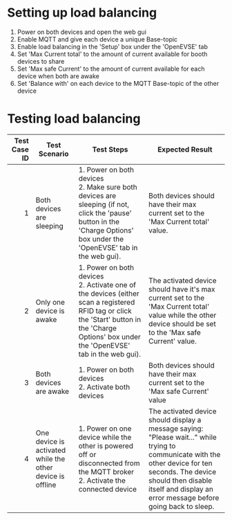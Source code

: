 # Setting up load balancing

1. Power on both devices and open the web gui
2. Enable MQTT and give each device a unique Base-topic
3. Enable load balancing in the 'Setup' box under the 'OpenEVSE' tab
4. Set 'Max Current total' to the amount of current available for booth devices to share
5. Set 'Max safe Current' to the amount of current available for each device when both are awake
6. Set 'Balance with' on each device to the MQTT Base-topic of the other device

# Testing load balancing

| Test Case ID | Test Scenario | Test Steps | Expected Result |
| -----------: |---------------| -----------| ----------------|
| 1 | Both devices are sleeping | 1. Power on both devices <br/>2. Make sure both devices are sleeping (if not, click the 'pause' button in the 'Charge Options' box under the 'OpenEVSE' tab in the web gui). | Both devices should have their max current set to the 'Max Current total' value.
| 2 | Only one device is awake | 1. Power on both devices <br/>2. Activate one of the devices (either scan a registered RFID tag or click the 'Start' button in the 'Charge Options' box under the 'OpenEVSE' tab in the web gui). | The activated device should have it's max current set to the 'Max Current total' value while the other device should be set to the 'Max safe Current' value.
| 3 | Both devices are awake | 1. Power on both devices <br/> 2. Activate both devices | Both devices should have their max current set to the 'Max safe Current' value |
| 4 | One device is activated while the other device is offline | 1. Power on one device while the other is powered off or disconnected from the MQTT broker <br/> 2. Activate the connected device | The activated device should display a message saying: "Please wait..." while trying to communicate with the other device for ten seconds. The device should then disable itself and display an error message before going back to sleep.